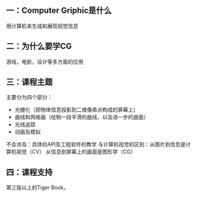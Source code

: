 ## 一：Computer Griphic是什么
用计算机来生成和展现视觉信息
## 二：为什么要学CG
游戏，电影，设计等多方面的应用
## 三：课程主题
主要分为四个部分：

- 光栅化（把物体信息投影到二维像素点构成的屏幕上）
- 曲线和网格画（绘制一段平滑的曲线，以及进一步的曲面）
- 光线追踪
- 动画及模拟

不会涉及：具体的API及工程软件的教学
与计算机视觉的区别：从图片到信息是计算机视觉（CV）
从信息到屏幕上的画面是图形学（CG）
## 四：课程支持
第三版以上的Tiger Book。
